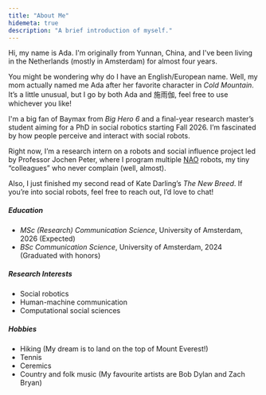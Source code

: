 ```yaml
---
title: "About Me"
hidemeta: true
description: "A brief introduction of myself."
---
```


Hi, my name is Ada. I'm originally from Yunnan, China, and I've been living in the Netherlands (mostly in Amsterdam) for almost four years. 

You might be wondering why do I have an English/European name. Well, my mom actually named me Ada after her favorite character in *Cold Mountain*. It’s a little unusual, but I go by both Ada and 施雨伽, feel free to use whichever you like!

I'm a big fan of Baymax from *Big Hero 6* and a final-year research master’s student aiming for a PhD in social robotics starting Fall 2026. I’m fascinated by how people perceive and interact with social robots.

Right now, I’m a research intern on a robots and social influence project led by Professor Jochen Peter, where I program multiple [NAO](https://aldebaran.com/en/nao6/) robots, my tiny “colleagues” who never complain (well, almost).

Also, I just finished my second read of Kate Darling’s *The New Breed*. If you’re into social robots, feel free to reach out, I’d love to chat!

<script src="https://unpkg.com/@dotlottie/player-component@2.7.12/dist/dotlottie-player.mjs" type="module"></script>
<dotlottie-player src="https://lottie.host/1865959e-60e0-43eb-871c-9668edde5c86/Er6dfaOn5y.lottie" background="transparent" speed="1" style="width: 300px; height: 300px" loop autoplay></dotlottie-player>

##### Education

- *MSc (Research) Communication Science*, University of Amsterdam, 2026 (Expected)
- *BSc Communication Science*, University of Amsterdam, 2024 (Graduated with honors)

##### Research Interests

- Social robotics
- Human-machine communication
- Computational social sciences

##### Hobbies

- Hiking (My dream is to land on the top of Mount Everest!)
- Tennis
- Ceremics
- Country and folk music (My favourite artists are Bob Dylan and Zach Bryan)


